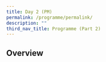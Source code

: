 ```yaml
---
title: Day 2 (PM)
permalink: /programme/permalink/
description: ""
third_nav_title: Programme (Part 2)
---
```

## Overview